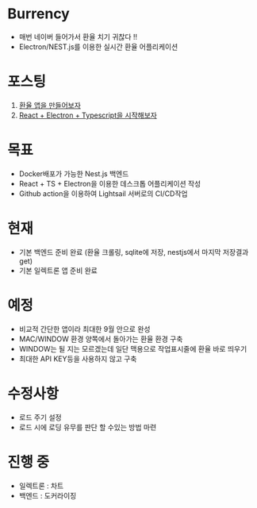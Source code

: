 # Burrency
- 매번 네이버 들어가서 환율 치기 귀찮다 !!
- Electron/NEST.js를 이용한 실시간 환율 어플리케이션

# 포스팅
1. [환율 앱을 만들어보자](https://hbyun.tistory.com/242)
2. [React + Electron + Typescript을 시작해보자](https://hbyun.tistory.com/243)

# 목표
- Docker배포가 가능한 Nest.js 백엔드
- React + TS + Electron을 이용한 데스크톱 어플리케이션 작성
- Github action을 이용하여 Lightsail 서버로의 CI/CD작업

# 현재
- 기본 백엔드 준비 완료 (환율 크롤링, sqlite에 저장, nestjs에서 마지막 저장결과 get)
- 기본 일렉트론 앱 준비 완료

# 예정
- 비교적 간단한 앱이라 최대한 9월 안으로 완성
- MAC/WINDOW 환경 양쪽에서 돌아가는 환율 환경 구축
- WINDOW는 될 지는 모르겠는데 일단 맥용으로 작업표시줄에 환율 바로 띄우기
- 최대한 API KEY등을 사용하지 않고 구축

# 수정사항
- 로드 주기 설정
- 로드 시에 로딩 유무를 판단 할 수있는 방법 마련

# 진행 중
- 일렉트론 : 차트
- 백엔드 : 도커라이징
